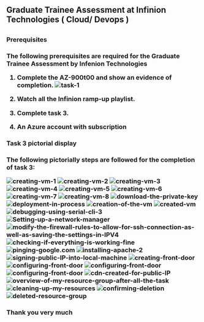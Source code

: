 <h2 text-align='center'> Graduate Trainee Assessment at Infinion Technologies ( Cloud/ Devops ) <h2>

<h3 text-align='center'> Prerequisites <h3>
The following prerequisites are required for the Graduate Trainee Assessment by Infenion Technologies


1. Complete the AZ-900t00 and show an evidence of completion.
![task-1](Inferion/confirmation-badge.png)

2. Watch all the Infinion ramp-up playlist.

3. Complete task 3.

4. An Azure account with subscription


<h3 text-align='center'>Task 3 pictorial display <h3>
The following pictorially steps are followed for the completion of task 3:

![creating-vm-1](Inferion/creating-vM-1.png)
![creating-vm-2](Inferion/creating-vM-2.png)
![creating-vm-3](Inferion/creating-vM-3.png)
![creating-vm-4](Inferion/creating-vM-4.png)
![creating-vm-5](Inferion/creating-vM-5.png)
![creating-vm-6](Inferion/creating-vM-6.png)
![creating-vm-7](Inferion/creating-vM-7.png)
![creating-vm-8](Inferion/creating-vM-8.png)
![download-the-private-key](Inferion/download-the-private-key.png)
![deployment-in-process](Inferion/deployment-in-progress.png)
![creation-of-the-vm](Inferion/creation-of-the-vM.png)
![created-vm](Inferion/created-vM.png)
![debugging-using-serial-cli-3](Inferion/debugging-using-serial-CLI-3.png)
![Setting-up-a-network-manager](Inferion/setting-up-a-network-manager.png)
![modify-the-firewall-rules-to-allow-for-ssh-connection-as-well-as-saving-the-settings-in-IPV4](Inferion/creating-an-ip-table-and-checking-the-table.png)
![checking-if-everything-is-working-fine](Inferion/updating_the_cli.png)
![pinging-google.com](Inferion/checking-table-plus-pinging-google.png)
![installing-apache-2](Inferion/installing-apache2.png)
![signing-public-IP-into-local-machine](Inferion/singing-into-public-IP.png)
![creating-front-door](Inferion/creating-front-door-1.png)
![configuring-front-door](Inferion/configuring_front_door.png)
![configuring-front-door](Inferion/configuring_front_door1.png)
![configuring-front-door](Inferion/configuring_front_door2.png)
![cdn-created-for-public-IP](Inferion/cdn-created-for-public-IP-address.png)
![overview-of-my-resource-group-after-all-the-task](Inferion/overview-of-my-resource-group-after-all-tasks.png)
![cleaning-up-my-resources](Inferion/cleaning-up-resource-group.png)
![confirming-deletion](Inferion/confirming-deletion-of-RG.png)
![deleted-resource-group](Inferion/deleted-resource-group.png)

<h3 text-align='center'>Thank you very much <h3>
